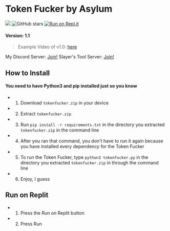 # Token Fucker by Asylum

![](https://img.shields.io/badge/Python-3.5--3.8-green)
![GitHub stars](https://img.shields.io/github/stars/asxlvm/DisparityTokenFucker)
[![Run on Repl.it](https://repl.it/badge/github/asxlvm/DisparityTokenFucker)](https://repl.it/github/asxlvm/DisparityTokenFucker)

#### Version: 1.1

> Example Video of v1.0: [here](https://youtu.be/zwCMeJSkuYc)

My Discord Server: [Join!](https://dsc.gg/asxlvm)
Slayer's Tool Server: [Join!](https://dsc.gg/externalnuker)

## How to Install

#### You need to have Python3 and pip installed just so you know

- 1. Download `tokenfucker.zip` in your device
- 2. Extract `tokenfucker.zip`
- 3. Run `pip install -r requirements.txt` in the directory you extracted `tokenfucker.zip` in the command line 
- 4. After you ran that command, you don't have to run it again because you have installed every dependency for the Token Fucker
- 5. To run the Token Fucker, type `python3 tokenfucker.py` in the directory you extracted `tokenfucker.zip` in through the command line
- 6. Enjoy, I guess

## Run on Replit

- 1. Press the Run on Replit button
- 2. Press Run
